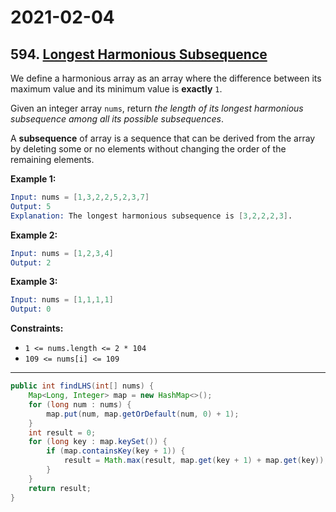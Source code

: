 # 2021-02-04

## 594. [Longest Harmonious Subsequence](https://leetcode.com/problems/longest-harmonious-subsequence/)

We define a harmonious array as an array where the difference between its maximum value and its minimum value is **exactly** `1`.

Given an integer array `nums`, return *the length of its longest harmonious subsequence among all its possible subsequences*.

A **subsequence** of array is a sequence that can be derived from the array by deleting some or no elements without changing the order of the remaining elements.

**Example 1:**

```s
Input: nums = [1,3,2,2,5,2,3,7]
Output: 5
Explanation: The longest harmonious subsequence is [3,2,2,2,3].
```

**Example 2:**

```s
Input: nums = [1,2,3,4]
Output: 2
```

**Example 3:**

```s
Input: nums = [1,1,1,1]
Output: 0
```

**Constraints:**

- `1 <= nums.length <= 2 * 104`
- `109 <= nums[i] <= 109`

---

```java
public int findLHS(int[] nums) {
    Map<Long, Integer> map = new HashMap<>();
    for (long num : nums) {
        map.put(num, map.getOrDefault(num, 0) + 1);
    }
    int result = 0;
    for (long key : map.keySet()) {
        if (map.containsKey(key + 1)) {
            result = Math.max(result, map.get(key + 1) + map.get(key));
        }
    }
    return result;
}
```
